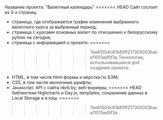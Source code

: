 Название проекта: "Валютный календарь"
<<<<<<< HEAD
Сайт состоит из 3-х страниц:
- страница, где отображается график изменения выбранного валютного курса за выбранный период;
- страница с курсами основных валют по отношению к белорусскому рублю на сегодня;
- страница с информацией о проекте.
=======

>>>>>>> 7ee61504c61b85ff217305003baca11013ed5f3a
Технологии, использовавшиеся для создания проекта:
- HTML, в том числе html-формы и вёрстка по БЭМ;
- CSS, в том числе иконочные шрифты;
- Javascript:
    API с сайта nbrb.by;
    веб-воркеры;
<<<<<<< HEAD
    библиотеки Highcharts и Day.js;
    templates;
    сохранение данных в Local Storage и в кэш.
=======

>>>>>>> 7ee61504c61b85ff217305003baca11013ed5f3a
